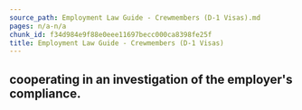 ```yaml
---
source_path: Employment Law Guide - Crewmembers (D-1 Visas).md
pages: n/a-n/a
chunk_id: f34d984e9f88e0eee11697becc000ca8398fe25f
title: Employment Law Guide - Crewmembers (D-1 Visas)
---
```

## cooperating in an investigation of the employer's compliance.
